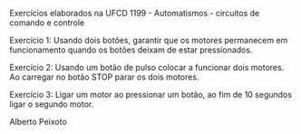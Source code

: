 Exercícios elaborados na UFCD 1199 - Automatismos - circuitos de comando e controle

Exercício 1: Usando dois botões, garantir que os motores permanecem em funcionamento quando os botões deixam de estar pressionados.

Exercício 2: Usando um botão de pulso colocar a funcionar dois motores. Ao carregar no botão STOP parar os dois motores.

Exercício 3: Ligar um motor ao pressionar um botão, ao fim de 10 segundos ligar o segundo motor.

Alberto Peixoto
